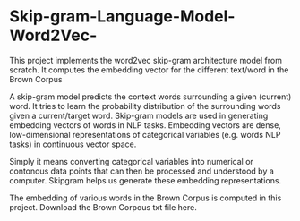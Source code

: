 # Skip-gram-Language-Model-Word2Vec-
This project implements the word2vec skip-gram  architecture model from scratch. It computes the  embedding vector for the different text/word in the Brown Corpus

A skip-gram model predicts the context words surrounding a given (current) word. It tries to learn the probability distribution of the surrounding words given a current/target word. Skip-gram models are used in generating embedding vectors of words in NLP tasks. Embedding vectors are dense, low-dimensional representations of categorical variables (e.g. words NLP tasks) in continuous vector space. 

Simply it means converting categorical variables into numerical or contonous data points that can then be processed and understood by a computer. Skipgram helps us generate these embedding representations.   

The embedding of various words in the Brown Corpus is computed in this project. Download the Brown Corpous txt file here. 
